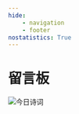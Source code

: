 ```yaml
---
hide:
    - navigation
    - footer
nostatistics: True
---
```

# 留言板
![今日诗词](https://v2.jinrishici.com/one.svg)
